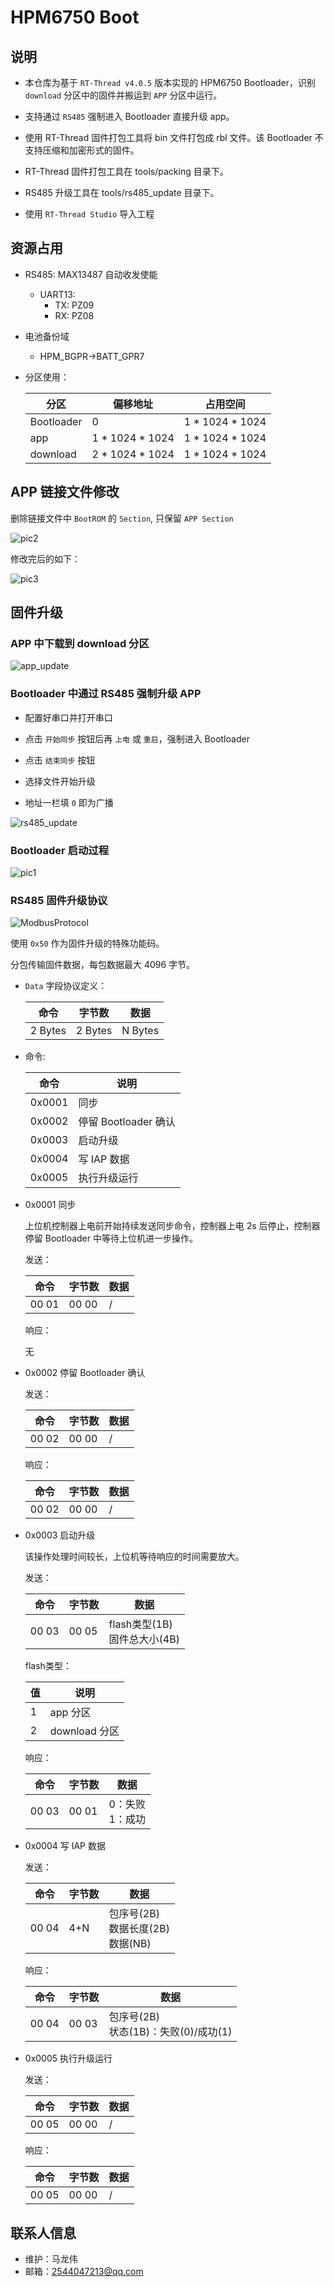 # HPM6750 Boot

## 说明

- 本仓库为基于 `RT-Thread v4.0.5` 版本实现的 HPM6750 Bootloader，识别 `download` 分区中的固件并搬运到 `APP` 分区中运行。

- 支持通过 `RS485` 强制进入 Bootloader 直接升级 app。

- 使用 RT-Thread 固件打包工具将 bin 文件打包成 rbl 文件。该 Bootloader 不支持压缩和加密形式的固件。

- RT-Thread 固件打包工具在 tools/packing 目录下。

- RS485 升级工具在 tools/rs485_update 目录下。

- 使用 `RT-Thread Studio` 导入工程

## 资源占用

- RS485: MAX13487 自动收发使能
  - UART13:
    - TX: PZ09
    - RX: PZ08

- 电池备份域
  - HPM_BGPR->BATT_GPR7

- 分区使用：

  | 分区 | 偏移地址 | 占用空间 |
  | ---- | ---- | ---- |
  | Bootloader | 0 | 1 * 1024 * 1024 |
  | app | 1 * 1024 * 1024 | 1 * 1024 * 1024 |
  | download | 2 * 1024 * 1024 | 1 * 1024 * 1024 |

## APP 链接文件修改

删除链接文件中 `BootROM` 的 `Section`, 只保留 `APP Section`

![pic2](./figures/2.png)

修改完后的如下：

![pic3](./figures/3.png)

## 固件升级

### APP 中下载到 download 分区

![app_update](./figures/app_update.gif)

### Bootloader 中通过 RS485 强制升级 APP

- 配置好串口并打开串口

- 点击 `开始同步` 按钮后再 `上电` 或 `重启`，强制进入 Bootloader

- 点击 `结束同步` 按钮

- 选择文件开始升级

- 地址一栏填 `0` 即为广播

![rs485_update](./figures/rs485_update.gif)

### Bootloader 启动过程

![pic1](./figures/1.png)

### RS485 固件升级协议

![ModbusProtocol](./figures/ModbusProtocol.jpg)

使用 `0x50` 作为固件升级的特殊功能码。

分包传输固件数据，每包数据最大 4096 字节。

- `Data` 字段协议定义：

  | 命令 | 字节数 | 数据 |
  | ---- | ---- | ---- |
  | 2 Bytes | 2 Bytes | N Bytes |

- 命令:

  | 命令 | 说明 |
  | ---- | ---- |
  | 0x0001 | 同步 |
  | 0x0002 | 停留 Bootloader 确认 |
  | 0x0003 | 启动升级 |
  | 0x0004 | 写 IAP 数据 |
  | 0x0005 | 执行升级运行 |

- 0x0001 同步

  上位机控制器上电前开始持续发送同步命令，控制器上电 2s 后停止，控制器停留 Bootloader 中等待上位机进一步操作。

  发送：

  | 命令 | 字节数 | 数据 |
  | ---- | ---- | ---- |
  | 00 01 | 00 00 | / |

  响应：

  无

- 0x0002 停留 Bootloader 确认

  发送：

  | 命令 | 字节数 | 数据 |
  | ---- | ---- | ---- |
  | 00 02 | 00 00 | / |

  响应：

  | 命令 | 字节数 | 数据 |
  | ---- | ---- | ---- |
  | 00 02 | 00 00 | / |

- 0x0003 启动升级

  该操作处理时间较长，上位机等待响应的时间需要放大。

  发送：

  | 命令 | 字节数 | 数据 |
  | ---- | ---- | ---- |
  | 00 03 | 00 05 | flash类型(1B)</br>固件总大小(4B) |

  flash类型：

  | 值 | 说明 |
  | ---- | ---- |
  | 1 | app 分区 |
  | 2 | download 分区 |

  响应：

  | 命令 | 字节数 | 数据 |
  | ---- | ---- | ---- |
  | 00 03 | 00 01 | 0：失败</br>1：成功 |

- 0x0004 写 IAP 数据

  发送：

  | 命令 | 字节数 | 数据 |
  | ---- | ---- | ---- |
  | 00 04 | 4+N | 包序号(2B)</br>数据长度(2B)</br>数据(NB) |

  响应：

  | 命令 | 字节数 | 数据 |
  | ---- | ---- | ---- |
  | 00 04 | 00 03 | 包序号(2B)</br>状态(1B)：失败(0)/成功(1) |

- 0x0005 执行升级运行

  发送：

  | 命令 | 字节数 | 数据 |
  | ---- | ---- | ---- |
  | 00 05 | 00 00 | / |

  响应：

  | 命令 | 字节数 | 数据 |
  | ---- | ---- | ---- |
  | 00 05 | 00 00 | / |

## 联系人信息

- 维护：马龙伟
- 邮箱：<2544047213@qq.com>
